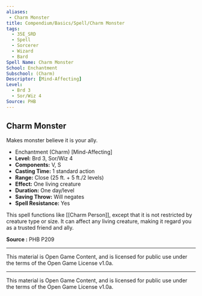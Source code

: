 ```yaml
---
aliases:
 - Charm Monster
title: Compendium/Basics/Spell/Charm Monster
tags: 
  - 35E_SRD
  - Spell
  - Sorcerer
  - Wizard
  - Bard
Spell Name: Charm Monster
School: Enchantment
Subschool: (Charm)
Descriptor: [Mind-Affecting]
Level:
  - Brd 3
  - Sor/Wiz 4
Source: PHB
---
```


## Charm Monster

Makes monster believe it is your ally.

*   Enchantment (Charm) [Mind-Affecting]
*   **Level:** Brd 3, Sor/Wiz 4
*   **Components:** V, S
*   **Casting Time:** 1 standard action
*   **Range:** Close (25 ft. + 5 ft./2 levels)
*   **Effect:** One living creature
*   **Duration:** One day/level
*   **Saving Throw:** Will negates
*   **Spell Resistance:** Yes

This spell functions like [[Charm Person]], except that it is not restricted by creature type or size. It can affect any living creature, making it regard you as a trusted friend and ally.

**Source :** PHB P209

---

This material is Open Game Content, and is licensed for public use under  
the terms of the Open Game License v1.0a.

---

This material is Open Game Content, and is licensed for public use under the terms of the Open Game License v1.0a.
